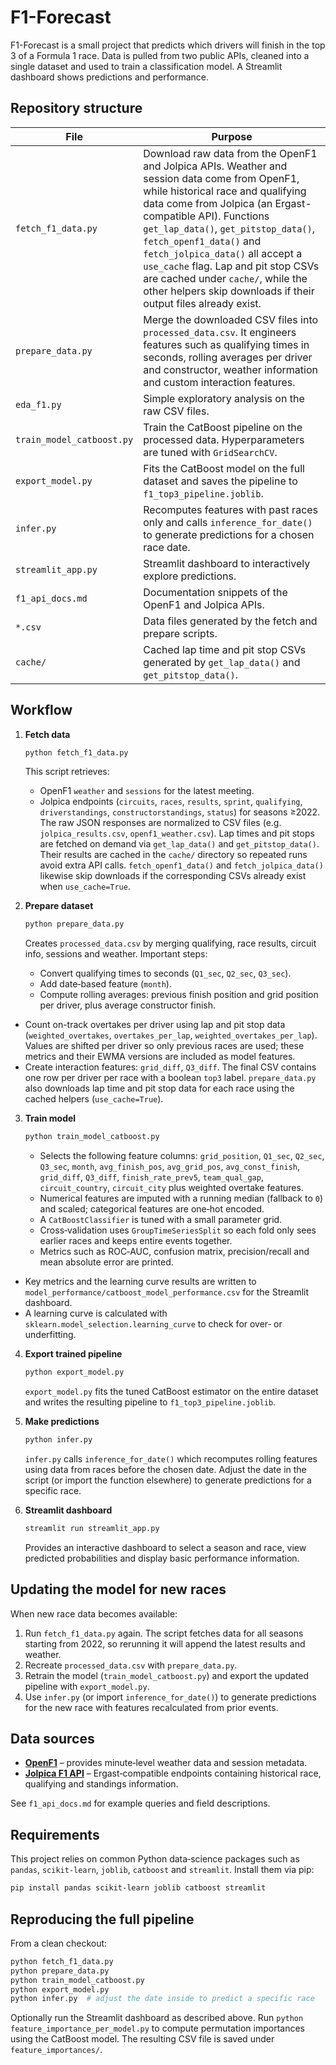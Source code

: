 # F1-Forecast

F1-Forecast is a small project that predicts which drivers will finish in the top 3 of a Formula 1 race. Data is pulled from two public APIs, cleaned into a single dataset and used to train a classification model. A Streamlit dashboard shows predictions and performance.

## Repository structure

| File | Purpose |
| --- | --- |
| `fetch_f1_data.py` | Download raw data from the OpenF1 and Jolpica APIs. Weather and session data come from OpenF1, while historical race and qualifying data come from Jolpica (an Ergast-compatible API). Functions `get_lap_data()`, `get_pitstop_data()`, `fetch_openf1_data()` and `fetch_jolpica_data()` all accept a `use_cache` flag. Lap and pit stop CSVs are cached under `cache/`, while the other helpers skip downloads if their output files already exist. |
| `prepare_data.py` | Merge the downloaded CSV files into `processed_data.csv`. It engineers features such as qualifying times in seconds, rolling averages per driver and constructor, weather information and custom interaction features. |
| `eda_f1.py` | Simple exploratory analysis on the raw CSV files. |
| `train_model_catboost.py` | Train the CatBoost pipeline on the processed data. Hyperparameters are tuned with `GridSearchCV`. |
| `export_model.py` | Fits the CatBoost model on the full dataset and saves the pipeline to `f1_top3_pipeline.joblib`. |
| `infer.py` | Recomputes features with past races only and calls `inference_for_date()` to generate predictions for a chosen race date. |
| `streamlit_app.py` | Streamlit dashboard to interactively explore predictions. |
| `f1_api_docs.md` | Documentation snippets of the OpenF1 and Jolpica APIs. |
| `*.csv` | Data files generated by the fetch and prepare scripts. |
| `cache/` | Cached lap time and pit stop CSVs generated by `get_lap_data()` and `get_pitstop_data()`. |

## Workflow

1. **Fetch data**
   ```bash
   python fetch_f1_data.py
   ```
   This script retrieves:
   - OpenF1 `weather` and `sessions` for the latest meeting.
   - Jolpica endpoints (`circuits`, `races`, `results`, `sprint`, `qualifying`, `driverstandings`, `constructorstandings`, `status`) for seasons ≥2022.
   The raw JSON responses are normalized to CSV files (e.g. `jolpica_results.csv`, `openf1_weather.csv`).
   Lap times and pit stops are fetched on demand via `get_lap_data()` and `get_pitstop_data()`. Their results are cached in the `cache/` directory so repeated runs avoid extra API calls. `fetch_openf1_data()` and `fetch_jolpica_data()` likewise skip downloads if the corresponding CSVs already exist when `use_cache=True`.

2. **Prepare dataset**
   ```bash
   python prepare_data.py
   ```
   Creates `processed_data.csv` by merging qualifying, race results, circuit info, sessions and weather. Important steps:
   - Convert qualifying times to seconds (`Q1_sec`, `Q2_sec`, `Q3_sec`).
   - Add date‑based feature (`month`).
   - Compute rolling averages: previous finish position and grid position per driver, plus average constructor finish.
  - Count on-track overtakes per driver using lap and pit stop data
    (`weighted_overtakes`, `overtakes_per_lap`, `weighted_overtakes_per_lap`). Values are shifted per driver so only previous races are used; these metrics and their EWMA versions are included as model features.
  - Create interaction features: `grid_diff`, `Q3_diff`.
   The final CSV contains one row per driver per race with a boolean `top3` label. `prepare_data.py` also downloads lap time and pit stop data for each race using the cached helpers (`use_cache=True`).

3. **Train model**
   ```bash
   python train_model_catboost.py
   ```
   - Selects the following feature columns:
    `grid_position`, `Q1_sec`, `Q2_sec`, `Q3_sec`, `month`,
    `avg_finish_pos`, `avg_grid_pos`, `avg_const_finish`,
    `grid_diff`, `Q3_diff`,
    `finish_rate_prev5`, `team_qual_gap`,
   `circuit_country`, `circuit_city` plus weighted overtake features.
   - Numerical features are imputed with a running median (fallback to ``0``) and scaled; categorical features are one‑hot encoded.
   - A `CatBoostClassifier` is tuned with a small parameter grid.
   - Cross‑validation uses `GroupTimeSeriesSplit` so each fold only sees earlier races and keeps entire events together.
   - Metrics such as ROC‑AUC, confusion matrix, precision/recall and mean absolute error are printed.
  - Key metrics and the learning curve results are written to `model_performance/catboost_model_performance.csv` for the Streamlit dashboard.
   - A learning curve is calculated with `sklearn.model_selection.learning_curve` to check for over‑ or underfitting.


4. **Export trained pipeline**
   ```bash
   python export_model.py
   ```
   `export_model.py` fits the tuned CatBoost estimator on the entire dataset
   and writes the resulting pipeline to `f1_top3_pipeline.joblib`.

5. **Make predictions**
   ```bash
   python infer.py
   ```
   `infer.py` calls `inference_for_date()` which recomputes rolling features
   using data from races before the chosen date. Adjust the date in the script
   (or import the function elsewhere) to generate predictions for a specific
   race.

6. **Streamlit dashboard**
   ```bash
   streamlit run streamlit_app.py
   ```
   Provides an interactive dashboard to select a season and race, view predicted probabilities and display basic performance information.

## Updating the model for new races

When new race data becomes available:
1. Run `fetch_f1_data.py` again. The script fetches data for all seasons starting from 2022, so rerunning it will append the latest results and weather.
2. Recreate `processed_data.csv` with `prepare_data.py`.
3. Retrain the model (`train_model_catboost.py`) and export the updated pipeline with `export_model.py`.
4. Use `infer.py` (or import `inference_for_date()`) to generate predictions for the new race with features recalculated from prior events.

## Data sources

- **[OpenF1](https://www.openf1.org/)** – provides minute‑level weather data and session metadata.
- **[Jolpica F1 API](https://api.jolpi.ca/ergast/f1/)** – Ergast‑compatible endpoints containing historical race, qualifying and standings information.

See `f1_api_docs.md` for example queries and field descriptions.

## Requirements

This project relies on common Python data‑science packages such as `pandas`, `scikit‑learn`, `joblib`, `catboost` and `streamlit`. Install them via pip:
```bash
pip install pandas scikit-learn joblib catboost streamlit
```

## Reproducing the full pipeline

From a clean checkout:
```bash
python fetch_f1_data.py
python prepare_data.py
python train_model_catboost.py
python export_model.py
python infer.py  # adjust the date inside to predict a specific race
```
Optionally run the Streamlit dashboard as described above.
Run `python feature_importance_per_model.py` to compute permutation importances using the CatBoost model. The resulting CSV file is saved under `feature_importances/`.

